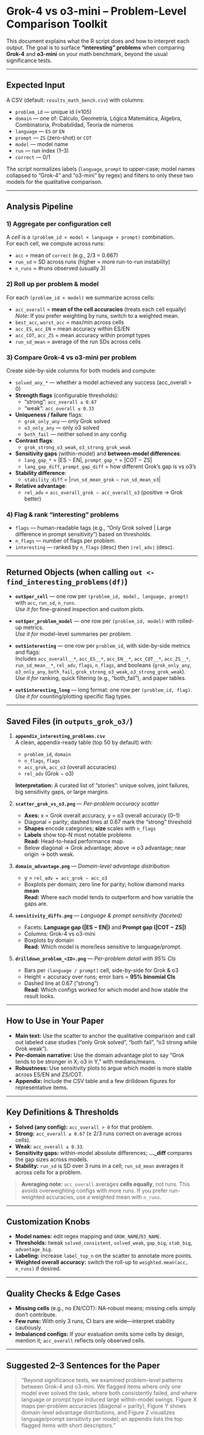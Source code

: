 # Grok-4 vs o3-mini – Problem-Level Comparison Toolkit

This document explains what the R script does and how to interpret each output. The goal is to surface **“interesting” problems** when comparing **Grok-4** and **o3-mini** on your math benchmark, beyond the usual significance tests.

---

## Expected Input

A CSV (default: `results_math_bench.csv`) with columns:

- `problem_id` — unique id (≈105)
- `domain` — one of: Cálculo, Geometría, Lógica Matemática, Álgebra, Combinatoria, Probabilidad, Teoría de números
- `language` — `ES` or `EN`
- `prompt` — `ZS` (zero-shot) or `COT`
- `model` — model name
- `run` — run index (1–3)
- `correct` — 0/1

The script normalizes labels (`language`, `prompt` to upper-case; model names collapsed to “Grok-4” and “o3-mini” by regex) and filters to only these two models for the qualitative comparison.

---

## Analysis Pipeline

### 1) Aggregate per configuration cell
A *cell* is a `(problem_id × model × language × prompt)` combination.  
For each cell, we compute across runs:
- `acc` = mean of `correct` (e.g., 2/3 = 0.667)
- `run_sd` = SD across runs (higher = more run-to-run instability)
- `n_runs` = #runs observed (usually 3)

### 2) Roll up per problem & model
For each `(problem_id × model)` we summarize across cells:
- `acc_overall` = **mean of the cell accuracies** (treats each cell equally)  
  *Note:* If you prefer weighting by runs, switch to a weighted mean.
- `best_acc`, `worst_acc` = max/min across cells
- `acc_ES`, `acc_EN` = mean accuracy within ES/EN
- `acc_COT`, `acc_ZS` = mean accuracy within prompt types
- `run_sd_mean` = average of the run SDs across cells

### 3) Compare Grok-4 vs o3-mini per problem
Create side-by-side columns for both models and compute:
- `solved_any_*` — whether a model achieved any success (acc_overall > 0)
- **Strength flags** (configurable thresholds):
  - “strong”: `acc_overall ≥ 0.67`
  - “weak”: `acc_overall ≤ 0.33`
- **Uniqueness / failure** flags:
  - `grok_only_any` — only Grok solved
  - `o3_only_any` — only o3 solved
  - `both_fail` — neither solved in any config
- **Contrast flags**:
  - `grok_strong_o3_weak`, `o3_strong_grok_weak`
- **Sensitivity gaps** (within-model) and **between-model differences**:
  - `lang_gap_*` = |ES − EN|, `prompt_gap_*` = |COT − ZS|
  - `lang_gap_diff`, `prompt_gap_diff` = how different Grok’s gap is vs o3’s
- **Stability difference**:
  - `stability_diff` = |`run_sd_mean_grok` − `run_sd_mean_o3`|
- **Relative advantage**:
  - `rel_adv` = `acc_overall_grok − acc_overall_o3` (positive → Grok better)

### 4) Flag & rank “interesting” problems
- `flags` — human-readable tags (e.g., “Only Grok solved | Large difference in prompt sensitivity”) based on thresholds.
- `n_flags` — number of flags per problem.
- `interesting` — ranked by `n_flags` (desc) then `|rel_adv|` (desc).

---

## Returned Objects (when calling `out <- find_interesting_problems(df)`)

- **`out$per_cell`** — one row per `(problem_id, model, language, prompt)` with `acc`, `run_sd`, `n_runs`.  
  *Use it for* fine-grained inspection and custom plots.

- **`out$per_problem_model`** — one row per `(problem_id, model)` with rolled-up metrics.  
  *Use it for* model-level summaries per problem.

- **`out$interesting`** — one row per `problem_id`, with side-by-side metrics and flags:  
  Includes `acc_overall__*`, `acc_ES__*`, `acc_EN__*`, `acc_COT__*`, `acc_ZS__*`, `run_sd_mean__*`, `rel_adv`, `flags`, `n_flags`, and booleans (`grok_only_any`, `o3_only_any`, `both_fail`, `grok_strong_o3_weak`, `o3_strong_grok_weak`).  
  *Use it for* ranking, quick filtering (e.g., “both_fail”), and paper tables.

- **`out$interesting_long`** — long format: one row per `(problem_id, flag)`.  
  *Use it for* counting/plotting specific flag types.

---

## Saved Files (in `outputs_grok_o3/`)

1. **`appendix_interesting_problems.csv`**  
   A clean, appendix-ready table (top 50 by default) with:
   - `problem_id`, `domain`
   - `n_flags`, `flags`
   - `acc_grok`, `acc_o3` (overall accuracies)
   - `rel_adv` (Grok − o3)

   **Interpretation:** A curated list of “stories”: unique solves, joint failures, big sensitivity gaps, or large margins.

2. **`scatter_grok_vs_o3.png`** — *Per-problem accuracy scatter*  
   - **Axes:** x = Grok overall accuracy, y = o3 overall accuracy (0–1)  
   - Diagonal = parity; dashed lines at 0.67 mark the “strong” threshold  
   - **Shapes** encode categories; **size** scales with `n_flags`  
   - **Labels** show top-N most notable problems  
   **Read:** Head-to-head performance map.  
   - Below diagonal → Grok advantage; above → o3 advantage; near origin → both weak.

3. **`domain_advantage.png`** — *Domain-level advantage distribution*  
   - y = `rel_adv = acc_grok − acc_o3`  
   - Boxplots per domain; zero line for parity; hollow diamond marks **mean**  
   **Read:** Where each model tends to outperform and how variable the gaps are.

4. **`sensitivity_diffs.png`** — *Language & prompt sensitivity (faceted)*  
   - Facets: **Language gap (|ES − EN|)** and **Prompt gap (|COT − ZS|)**  
   - Columns: Grok-4 vs o3-mini  
   - Boxplots by domain  
   **Read:** Which model is more/less sensitive to language/prompt.

5. **`drilldown_problem_<ID>.png`** — *Per-problem detail with 95% CIs*  
   - Bars per `(language / prompt)` cell, side-by-side for Grok & o3  
   - Height = accuracy over runs; error bars = **95% binomial CIs**  
   - Dashed line at 0.67 (“strong”)  
   **Read:** Which configs worked for which model and how stable the result looks.

---

## How to Use in Your Paper

- **Main text:** Use the scatter to anchor the qualitative comparison and call out labeled case studies (“only Grok solved”, “both fail”, “o3 strong while Grok weak”).  
- **Per-domain narrative:** Use the domain advantage plot to say “Grok tends to be stronger in X; o3 in Y,” with medians/means.  
- **Robustness:** Use sensitivity plots to argue which model is more stable across ES/EN and ZS/COT.  
- **Appendix:** Include the CSV table and a few drilldown figures for representative items.

---

## Key Definitions & Thresholds

- **Solved (any config):** `acc_overall > 0` for that problem.  
- **Strong:** `acc_overall ≥ 0.67` (≥ 2/3 runs correct on average across cells).  
- **Weak:** `acc_overall ≤ 0.33`.  
- **Sensitivity gaps:** within-model absolute differences; **…_diff** compares the gap sizes across models.  
- **Stability:** `run_sd` is SD over 3 runs in a cell; `run_sd_mean` averages it across cells for a problem.

> **Averaging note:** `acc_overall` averages **cells equally**, not runs. This avoids overweighting configs with more runs. If you prefer run-weighted accuracies, use a weighted mean with `n_runs`.

---

## Customization Knobs

- **Model names:** edit regex mapping and `GROK_NAME`/`O3_NAME`.  
- **Thresholds:** tweak `solved_consistent`, `solved_weak`, `gap_big`, `stab_big`, `advantage_big`.  
- **Labeling:** increase `label_top_n` on the scatter to annotate more points.  
- **Weighted overall accuracy:** switch the roll-up to `weighted.mean(acc, n_runs)` if desired.

---

## Quality Checks & Edge Cases

- **Missing cells** (e.g., no EN/COT): NA-robust means; missing cells simply don’t contribute.  
- **Few runs:** With only 3 runs, CI bars are wide—interpret stability cautiously.  
- **Imbalanced configs:** If your evaluation omits some cells by design, mention it; `acc_overall` reflects only observed cells.

---

## Suggested 2–3 Sentences for the Paper

> “Beyond significance tests, we examined problem-level patterns between Grok-4 and o3-mini. We flagged items where only one model ever solved the task, where both consistently failed, and where language or prompt type induced large within-model swings. Figure X maps per-problem accuracies (diagonal = parity), Figure Y shows domain-level advantage distributions, and Figure Z visualizes language/prompt sensitivity per model; an appendix lists the top flagged items with short descriptors.”
